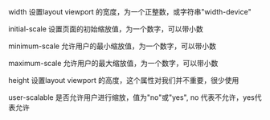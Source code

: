 



width
设置layout viewport  的宽度，为一个正整数，或字符串"width-device"

initial-scale
设置页面的初始缩放值，为一个数字，可以带小数

minimum-scale
允许用户的最小缩放值，为一个数字，可以带小数

maximum-scale
允许用户的最大缩放值，为一个数字，可以带小数

height
设置layout viewport  的高度，这个属性对我们并不重要，很少使用

user-scalable
是否允许用户进行缩放，值为"no"或"yes", no 代表不允许，yes代表允许
